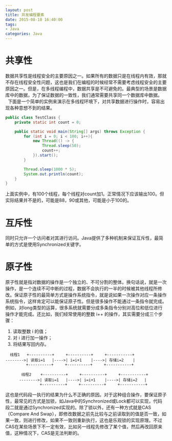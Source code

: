 ```yaml
---
layout: post
title: 并发编程要素
date: 2015-08-18 16:40:00
tags:
- Java
categories: Java
---
```


# 共享性
数据共享性是线程安全的主要原因之一。如果所有的数据只是在线程内有效，那就不存在线程安全性问题，这也是我们在编程的时候经常不需要考虑线程安全的主要原因之一。但是，在多线程编程中，数据共享是不可避免的。最典型的场景是数据库中的数据，为了保证数据的一致性，我们通常需要共享同一个数据库中数据。    
下面是一个简单的实例来演示在多线程环境下，对共享数据进行操作时，容易出现各种意想不到的结果。        
```java
public class TestClass {
    private static int count = 0;

    public static void main(String[] args) throws Exception {
        for (int i = 0; i < 100; i++){
            new Thread(() -> {
                Thread.sleep(50);
                count++;
            }).start();
        }

        Thread.sleep(1000 * 5);
        System.out.println(count);
    }
}
```
上面实例中，有100个线程，每个线程对count加1。正常情况下应该输出100。但实际结果并不是的，可能是88，90或其他，可能是小于100的。

# 互斥性
同时只允许一个访问者对其进行访问。Java提供了多种机制来保证互斥性，最简单的方式是使用Synchronized关键字。

# 原子性
原子性就是指对数据的操作是一个独立的、不可分割的整体。换句话说，就是一次操作，是一个连续不可中断的过程，数据不会执行的一半的时候被其他线程所修改。保证原子性的最简单方式是操作系统指令，就是说如果一次操作对应一条操作系统指令，这样肯定可以能保证原子性。但是很多操作不能通过一条指令就完成。例如，对long类型的运算，很多系统就需要分成多条指令分别对高位和低位进行操作才能完成。还比如，我们经常使用的整数 i++ 的操作，其实需要分成三个步骤：
1. 读取整数 i 的值；
2. 对 i 进行加一操作；
3. 将结果写回内存。
```text
  线程1   +----------+     +----------+     +-----------+
-------->| 读取i=1   |---->| i=i+1    |---->| 存储i=2    |
         +----------+     +----------+     +-----------+

       线程2    +----------+     +----------+     +-----------+
      -------->| 读取i=1   |---->| i=i+1    |---->| 存储i=2   |
               +----------+     +----------+     +-----------+
```
这也是代码段一执行的结果为什么不正确的原因。对于这种组合操作，要保证原子性，最常见的方式是加锁，如Java中的Synchronized或Lock都可以实现，代码段二就是通过Synchronized实现的。除了锁以外，还有一种方式就是CAS（Compare And Swap），即修改数据之前先比较与之前读取到的值是否一致，如果一致，则进行修改，如果不一致则重新执行，这也是乐观锁的实现原理。不过CAS在某些场景下不一定有效，比如另一线程先修改了某个值，然后再改回原来值，这种情况下，CAS是无法判断的。




